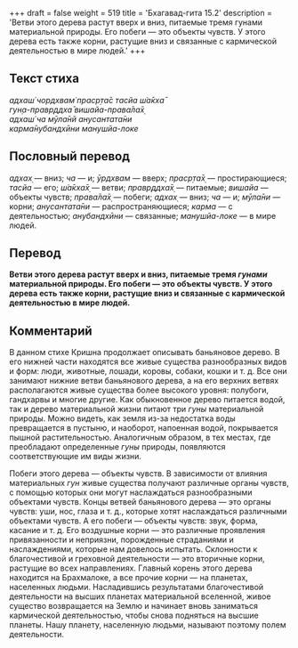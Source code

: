 +++
draft = false
weight = 519
title = 'Бхагавад-гита 15.2'
description = 'Ветви этого дерева растут вверх и вниз, питаемые тремя гунами материальной природы. Его побеги — это объекты чувств. У этого дерева есть также корни, растущие вниз и связанные с кармической деятельностью в мире людей.'
+++

## Текст стиха

_адхаш́ чордхвам̇ праср̣та̄с тасйа ш́а̄кха̄  
гун̣а-правр̣ддха̄ вишайа-права̄ла̄х̣  
адхаш́ ча мӯла̄нй анусантата̄ни  
карма̄нубандхӣни манушйа-локе_

## Пословный перевод

_адхах̣_ — вниз; _ча_ — и; _ӯрдхвам_ — вверх; _праср̣та̄х̣_ — простирающиеся; _тасйа_ — его; _ш́а̄кха̄х̣_ — ветви; _правр̣ддха̄х̣_ — питаемые; _вишайа_ — объекты чувств; _права̄ла̄х̣_ — побеги; _адхах̣_ — вниз; _ча_ — и; _мӯла̄ни_ — корни; _анусантата̄ни_ — распространяющиеся; _карма_ — с деятельностью; _анубандхӣни_ — связанные; _манушйа_\-_локе_ — в мире людей.

## Перевод

**Ветви этого дерева растут вверх и вниз, питаемые тремя _гунами_ материальной природы. Его побеги — это объекты чувств. У этого дерева есть также корни, растущие вниз и связанные с кармической деятельностью в мире людей.**

## Комментарий

В данном стихе Кришна продолжает описывать баньяновое дерево. В его нижней части находятся все живые существа разнообразных видов и форм: люди, животные, лошади, коровы, собаки, кошки и т. д. Все они занимают нижние ветви баньянового дерева, а на его верхних ветвях располагаются живые существа более высокого уровня: полубоги, гандхарвы и многие другие. Как обыкновенное дерево питается водой, так и дерево материальной жизни питают три _гуны_ материальной природы. Можно видеть, как земля из-за недостатка воды превращается в пустыню, и наоборот, напоенная водой, покрывается пышной растительностью. Аналогичным образом, в тех местах, где преобладают определенные _гуны_ природы, появляются соответствующие им виды жизни.

Побеги этого дерева — объекты чувств. В зависимости от влияния материальных _гун_ живые существа получают различные органы чувств, с помощью которых они могут наслаждаться разнообразными объектами чувств. Концы ветвей баньянового дерева — это органы чувств: уши, нос, глаза и т. д., которые хотят наслаждаться различными объектами чувств. А его побеги — объекты чувств: звук, форма, касание и т. д. Его воздушные корни — это различные проявления привязанности и неприязни, порожденные страданиями и наслаждениями, которые нам довелось испытать. Склонности к благочестивой и греховной деятельности — это вторичные корни, растущие во всех направлениях. Главный корень этого дерева находится на Брахмалоке, а все прочие корни — на планетах, населенных людьми. Насладившись результатами благочестивой деятельности на высших планетах материальной вселенной, живое существо возвращается на Землю и начинает вновь заниматься кармической деятельностью, чтобы снова подняться на высшие планеты. Нашу планету, населенную людьми, называют поэтому полем деятельности.
